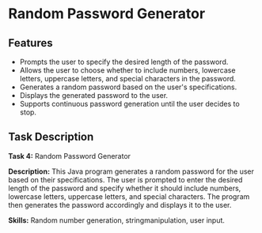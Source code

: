 # Random Password Generator

## Features
- Prompts the user to specify the desired length of the password.
- Allows the user to choose whether to include numbers, lowercase letters, uppercase letters, and special characters in the password.
-  Generates a random password based on the user's specifications.
-  Displays the generated password to the user.
-  Supports continuous password generation until the user decides to stop.
## Task Description
**Task 4:** Random Password Generator

**Description:** This Java program generates a random password for the user based on their specifications. The user is prompted to enter the desired length of the password and specify whether it should include numbers, lowercase letters, uppercase letters, and special characters. The program then generates the password accordingly and displays it to the user.


**Skills:** Random number generation, stringmanipulation, user input.